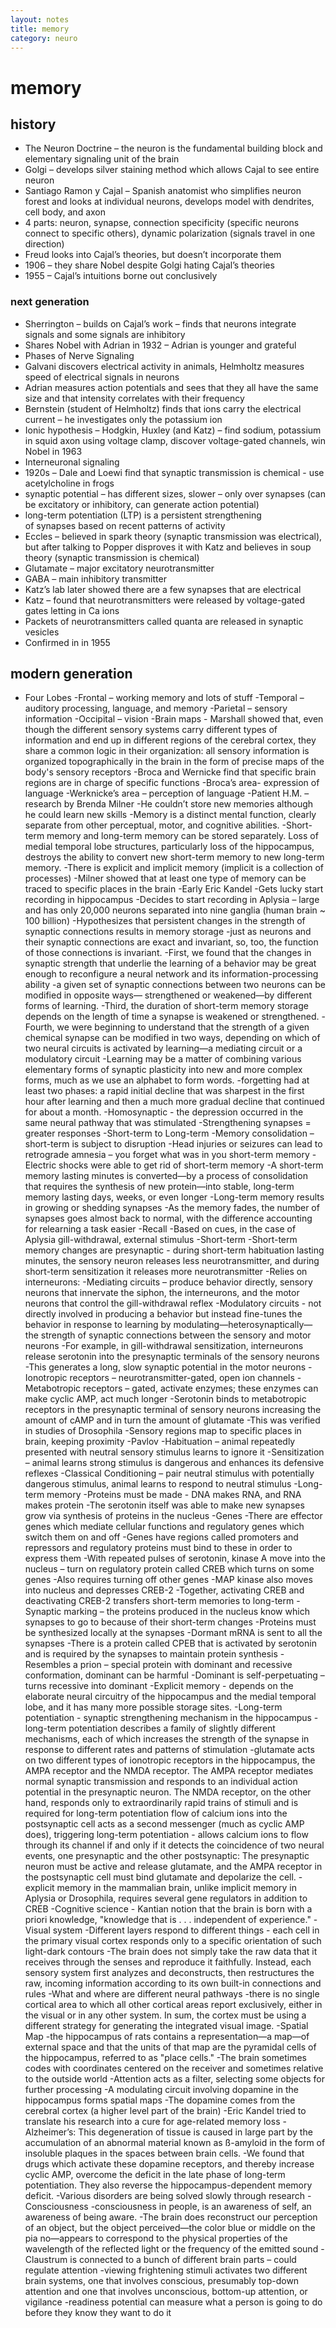 ```yaml
---
layout: notes
title: memory
category: neuro
---
```


#  memory

## history

- The Neuron Doctrine – the neuron is the fundamental building block and elementary signaling unit of the brain
- Golgi – develops silver staining method which allows Cajal to see entire neuron
- Santiago Ramon y Cajal – Spanish anatomist who simplifies neuron forest and looks at individual neurons, develops model with dendrites, cell body, and axon
- 4 parts: neuron, synapse, connection specificity (specific neurons connect to specific others), dynamic polarization (signals travel in one direction)
- Freud looks into Cajal’s theories, but doesn’t incorporate them
- 1906 – they share Nobel despite Golgi hating Cajal’s theories
- 1955 – Cajal’s intuitions borne out conclusively

### next generation

- Sherrington – builds on Cajal’s work – finds that neurons integrate signals and some signals are inhibitory
- Shares Nobel with Adrian in 1932 – Adrian is younger and grateful
- Phases of Nerve Signaling
- Galvani discovers electrical activity in animals, Helmholtz measures speed of electrical signals in neurons
- Adrian measures action potentials and sees that they all have the same size and that intensity correlates with their frequency
- Bernstein (student of Helmholtz) finds that ions carry the electrical current – he investigates only the potassium ion
- Ionic hypothesis – Hodgkin, Huxley (and Katz) – find sodium, potassium in squid axon using voltage clamp, discover voltage-gated channels, win Nobel in 1963
- Interneuronal signaling
- 1920s – Dale and Loewi find that synaptic transmission is chemical - use acetylcholine in frogs
- synaptic potential – has different sizes, slower – only over synapses (can be excitatory or inhibitory, can generate action potential)
- long-term potentiation (LTP) is a persistent strengthening of synapses based on recent patterns of activity
- Eccles – believed in spark theory (synaptic transmission was electrical), but after talking to Popper disproves it with Katz and believes in soup theory (synaptic transmission is chemical)
- Glutamate – major excitatory neurotransmitter
- GABA – main inhibitory transmitter
- Katz’s lab later showed there are a few synapses that are electrical
- Katz – found that neurotransmitters were released by voltage-gated gates letting in Ca ions 
- Packets of neurotransmitters called quanta are released in synaptic vesicles
- Confirmed in in 1955

## modern generation

- Four Lobes
-Frontal – working memory and lots of stuff
-Temporal – auditory processing, language, and memory
-Parietal – sensory information
-Occipital – vision
-Brain maps - Marshall showed that, even though the different sensory systems carry different types of information and end up in different regions of the cerebral cortex, they share a common logic in their organization: all sensory information is organized topographically in the brain in the form of precise maps of the body's sensory receptors 
-Broca and Wernicke find that specific brain regions are in charge of specific functions
-Broca’s area- expression of language
-Werknicke’s area – perception of language
-Patient H.M. – research by Brenda Milner
-He couldn’t store new memories although he could learn new skills
-Memory is a distinct mental function, clearly separate from other perceptual, motor, and cognitive abilities. 
-Short-term memory and long-term memory can be stored separately. Loss of medial temporal lobe structures, particularly loss of the hippocampus, destroys the ability to convert new short-term memory to new long-term memory. 
-There is explicit and implicit memory (implicit is a collection of processes)
-Milner showed that at least one type of memory can be traced to specific places in the brain 
-Early Eric Kandel
-Gets lucky start recording in hippocampus
-Decides to start recording in Aplysia – large and has only 20,000 neurons separated into nine ganglia (human brain ~ 100 billion) 
-Hypothesizes that persistent changes in the strength of synaptic connections results in memory storage 
-just as neurons and their synaptic connections are exact and invariant, so, too, the function of those connections is invariant. 
-First, we found that the changes in synaptic strength that underlie the learning of a behavior may be great enough to reconfigure a neural network and its information-processing ability 
-a given set of synaptic connections between two neurons can be modified in opposite ways— strengthened or weakened—by different forms of learning. 
-Third, the duration of short-term memory storage depends on the length of time a synapse is weakened or strengthened. 
-Fourth, we were beginning to understand that the strength of a given chemical synapse can be modified in two ways, depending on which of two neural circuits is activated by learning—a mediating circuit or a modulatory circuit
-Learning may be a matter of combining various elementary forms of synaptic plasticity into new and more complex forms, much as we use an alphabet to form words. 
-forgetting had at least two phases: a rapid initial decline that was sharpest in the first hour after learning and then a much more gradual decline that continued for about a month. 
-Homosynaptic - the depression occurred in the same neural pathway that was stimulated 
-Strengthening synapses = greater responses
-Short-term to Long-term
-Memory consolidation – short-term is subject to disruption
-Head injuries or seizures can lead to retrograde amnesia – you forget what was in you short-term memory
-Electric shocks were able to get rid of short-term memory
-A short-term memory lasting minutes is converted—by a process of consolidation that requires the synthesis of new protein—into stable, long-term memory lasting days, weeks, or even longer 
-Long-term memory results in growing or shedding synapses
-As the memory fades, the number of synapses goes almost back to normal, with the difference accounting for relearning a task easier
-Recall
-Based on cues, in the case of Aplysia gill-withdrawal, external stimulus
-Short-term
-Short-term memory changes are presynaptic - during short-term habituation lasting minutes, the sensory neuron releases less neurotransmitter, and during short-term sensitization it releases more neurotransmitter
-Relies on interneurons:
-Mediating circuits – produce behavior directly, sensory neurons that innervate the siphon, the interneurons, and the motor neurons that control the gill-withdrawal reflex 
-Modulatory circuits - not directly involved in producing a behavior but instead fine-tunes the behavior in response to learning by modulating—heterosynaptically—the strength of synaptic connections between the sensory and motor neurons 
-For example, in gill-withdrawal sensitization, interneurons release serotonin into the presynaptic terminals of the sensory neurons
-This generates a long, slow synaptic potential in the motor neurons
-Ionotropic receptors – neurotransmitter-gated, open ion channels
-Metabotropic receptors – gated, activate enzymes; these enzymes can make cyclic AMP, act much longer
-Serotonin binds to metabotropic receptors in the presynaptic terminal of sensory neurons increasing the amount of cAMP and in turn the amount of glutamate
-This was verified in studies of Drosophila 
-Sensory regions map to specific places in brain, keeping proximity
-Pavlov
-Habituation – animal repeatedly presented with neutral sensory stimulus learns to ignore it
-Sensitization – animal learns strong stimulus is dangerous and enhances its defensive reflexes
-Classical Conditioning – pair neutral stimulus with potentially dangerous stimulus, animal learns to respond to neutral stimulus
-Long-term memory
-Proteins must be made - DNA makes RNA, and RNA makes protein 
-The serotonin itself was able to make new synapses grow via synthesis of proteins in the nucleus
-Genes
-There are effector genes which mediate cellular functions and regulatory genes which switch them on and off
-Genes have regions called promoters and repressors and regulatory proteins must bind to these in order to express them
-With repeated pulses of serotonin, kinase A move into the nucleus – turn on regulatory protein called CREB which turns on some genes
-Also requires turning off other genes
-MAP kinase also moves into nucleus and depresses CREB-2
-Together, activating CREB and deactivating CREB-2 transfers short-term memories to long-term
-Synaptic marking – the proteins produced in the nucleus know which synapses to go to because of their short-term changes
-Proteins must be synthesized locally at the synapses
-Dormant mRNA is sent to all the synapses
-There is a protein called CPEB that is activated by serotonin and is required by the synapses to maintain protein synthesis
-Resembles a prion – special protein with dominant and recessive conformation, dominant can be harmful
-Dominant is self-perpetuating – turns recessive into dominant
-Explicit memory - depends on the elaborate neural circuitry of the hippocampus and the medial temporal lobe, and it has many more possible storage sites.
-Long-term potentiation - synaptic strengthening mechanism in the hippocampus 
-long-term potentiation describes a family of slightly different mechanisms, each of which increases the strength of the synapse in response to different rates and patterns of stimulation 
-glutamate acts on two different types of ionotropic receptors in the hippocampus, the AMPA receptor and the NMDA receptor. The AMPA receptor mediates normal synaptic transmission and responds to an individual action potential in the presynaptic neuron. The NMDA receptor, on the other hand, responds only to extraordinarily rapid trains of stimuli and is required for long-term potentiation flow of calcium ions into the postsynaptic cell acts as a second messenger (much as cyclic AMP does), triggering long-term potentiation - allows calcium ions to flow through its channel if and only if it detects the coincidence of two neural events, one presynaptic and the other postsynaptic: The presynaptic neuron must be active and release glutamate, and the AMPA receptor in the postsynaptic cell must bind glutamate and depolarize the cell. 
-explicit memory in the mammalian brain, unlike implicit memory in Aplysia or Drosophila, requires several gene regulators in addition to CREB 
-Cognitive science - Kantian notion that the brain is born with a priori knowledge, "knowledge that is . . . independent of experience." 
-Visual system
-Different layers respond to different things - each cell in the primary visual cortex responds only to a specific orientation of such light-dark contours 
-The brain does not simply take the raw data that it receives through the senses and reproduce it faithfully. Instead, each sensory system first analyzes and deconstructs, then restructures the raw, incoming information according to its own built-in connections and rules 
-What and where are different neural pathways
-there is no single cortical area to which all other cortical areas report exclusively, either in the visual or in any other system. In sum, the cortex must be using a different strategy for generating the integrated visual image. 
-Spatial Map
-the hippocampus of rats contains a representation—a map—of external space and that the units of that map are the pyramidal cells of the hippocampus, referred to as "place cells."
-The brain sometimes codes with coordinates centered on the receiver and sometimes relative to the outside world
-Attention acts as a filter, selecting some objects for further processing 
-A modulating circuit involving dopamine in the hippocampus forms spatial maps
-The dopamine comes from the cerebral cortex (a higher level part of the brain)
-Eric Kandel tried to translate his research into a cure for age-related memory loss
-Alzheimer’s: This degeneration of tissue is caused in large part by the accumulation of an abnormal material known as ß-amyloid in the form of insoluble plaques in the spaces between brain cells. 
-We found that drugs which activate these dopamine receptors, and thereby increase cyclic AMP, overcome the deficit in the late phase of long-term potentiation. They also reverse the hippocampus-dependent memory deficit. 
-Various disorders are being solved slowly through research
-Consciousness
-consciousness in people, is an awareness of self, an awareness of being aware.
-The brain does reconstruct our perception of an object, but the object perceived—the color blue or middle on the pia	no—appears to correspond to the physical properties of the wavelength of the reflected light or the frequency of the emitted sound 
-Claustrum is connected to a bunch of different brain parts – could regulate attention
-viewing frightening stimuli activates two different brain systems, one that involves conscious, presumably top-down attention and one that involves unconscious, bottom-up attention, or vigilance 
-readiness potential can measure what a person is going to do before they know they want to do it